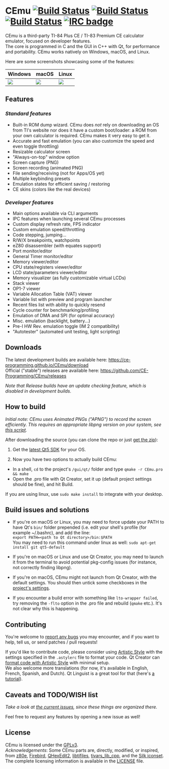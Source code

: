 # CEmu [![Build Status](https://travis-ci.org/CE-Programming/CEmu.svg)](https://travis-ci.org/CE-Programming/CEmu) [![Build Status](https://ci.appveyor.com/api/projects/status/github/CE-Programming/CEmu?branch=master&svg=true)](https://ci.appveyor.com/project/alberthdev/cemu-q0nl8) [![Build Status](https://scan.coverity.com/projects/7576/badge.svg)](https://scan.coverity.com/projects/ce-programming-cemu) [![IRC badge](https://img.shields.io/badge/IRC%20channel-%23cemu--dev%20on%20EFNet-blue.svg)](http://chat.efnet.org/irc.cgi?adv=1&nick=cemu-user&chan=%23cemu-dev)

CEmu is a third-party TI-84 Plus CE / TI-83 Premium CE calculator emulator, focused on developer features.  
The core is programmed in C and the GUI in C++ with Qt, for performance and portability. CEmu works natively on Windows, macOS, and Linux.

Here are some screenshots showcasing some of the features:

Windows | macOS | Linux
------------ | ------------- | -------------
<a href="https://i.imgur.com/0GZRIck.png"><img src="https://i.imgur.com/xZBkG65.png" /></a>|<a href="https://i.imgur.com/LznBl5u.png"><img src="https://i.imgur.com/DvZb3Zx.png" /></a>|<a href="https://i.imgur.com/26sioCw.png"><img src="https://i.imgur.com/y4ObHtQ.png" /></a>

## Features
### _Standard features_
* Built-in ROM dump wizard. CEmu does _not_ rely on downloading an OS from TI's website nor does it have a custom boot/loader: a ROM from your own calculator is required. CEmu makes it very easy to get it.
* Accurate and fast emulation (you can also customize the speed and even toggle throttling)
* Resizable calculator screen
* "Always-on-top" window option
* Screen capture (PNG)
* Screen recording (animated PNG)
* File sending/receiving (not for Apps/OS yet)
* Multiple keybinding presets
* Emulation states for efficient saving / restoring
* CE skins (colors like the real devices)

### _Developer features_
* Main options available via CLI arguments
* IPC features when launching several CEmu processes
* Custom display refresh rate, FPS indicator
* Custom emulation speed/throttling
* Code stepping, jumping...
* R/W/X breakpoints, watchpoints
* eZ80 disassembler (with equates support)
* Port monitor/editor
* General Timer monitor/editor
* Memory viewer/editor
* CPU state/registers viewer/editor
* LCD state/parameters viewer/editor
* Memory visualizer (as fully customizable virtual LCDs)
* Stack viewer
* OP1-7 viewer
* Variable Allocation Table (VAT) viewer
* Variable list with preview and program launcher
* Recent files list with ability to quickly resend
* Cycle counter for benchmarking/profiling
* Emulation of DMA and SPI (for optimal accuracy)
* Misc. emulation (backlight, battery...)
* Pre-I HW Rev. emulation toggle (IM 2 compatibility)
* "Autotester" (automated unit testing, light scripting)

## Downloads
The latest development builds are available here: https://ce-programming.github.io/CEmu/download  
Official ("stable") releases are available here: https://github.com/CE-Programming/CEmu/releases   

_Note that Release builds have an update checking feature, which is disabled in development builds._

## How to build
*Initial note: CEmu uses Animated PNGs ("APNG") to record the screen efficiently. This requires an appropriate libpng version on your system, see [this script](https://github.com/CE-Programming/CEmu/blob/master/gui/qt/capture/get_libpng-apng.sh).*

After downloading the source (you can clone the repo or just [get the zip](https://github.com/CE-Programming/CEmu/archive/master.zip)):

1. Get the [latest Qt5 SDK](https://www.qt.io/download-qt-installer) for your OS.  

2. Now you have two options to actually build CEmu:
  * In a shell, `cd` to the project's `/gui/qt/` folder and type `qmake -r CEmu.pro && make`
  * Open the .pro file with Qt Creator, set it up (default project settings should be fine), and hit Build.

If you are using linux, use `sudo make install` to integrate with your desktop.

## Build issues and solutions

* If you're on macOS or Linux, you may need to force update your PATH to have Qt's `bin/` folder prepended (i.e. edit your shell's profile (for example ~/.bashrc), and add the line:  
  `export PATH=<path to Qt directory>/bin:$PATH`  
  You may need to run this command under linux as well: `sudo apt-get install git qt5-default`

* If you're on macOS or Linux and use Qt Creator, you may need to launch it from the terminal to avoid potential pkg-config issues (for instance, not correctly finding libpng).

* If you're on macOS, CEmu might not launch from Qt Creator, with the default settings. You should then untick some checkboxes in the [project's settings](https://i.imgur.com/44zwQMU.png).

* If you encounter a build error with something like `lto-wrapper failed`, try removing the `-flto` option in the .pro file and rebuild (`qmake` etc.). It's not clear why this is happening.


## Contributing

You're welcome to [report any bugs](https://github.com/CE-Programming/CEmu/issues) you may encounter, and if you want to help, tell us, or send patches / pull requests!

If you'd like to contribute code, please consider using [Artistic Style](http://astyle.sourceforge.net/) with the settings specified in the `.astylerc` file to format your code. Qt Creator can [format code with Artistic Style](http://doc.qt.io/qtcreator/creator-beautifier.html) with minimal setup.  
We also welcome more translations (for now, it's available in English, French, Spanish, and Dutch). Qt Linguist is a great tool for that (here's [a tutorial](https://doc.qt.io/qt-5/linguist-manager.html)).

## Caveats and TODO/WISH list
_Take a look at [the current issues](https://github.com/CE-Programming/CEmu/issues), since these things are organized there._

Feel free to request any features by opening a new issue as well!

## License
CEmu is licensed under the [GPLv3](LICENSE).  
_Acknowledgements_: Some CEmu parts are, directly, modified, or inspired, from [z80e](https://github.com/KnightOS/z80e), [Firebird](https://github.com/nspire-emus/firebird), [QHexEdit2](https://github.com/Simsys/qhexedit2), [libtifiles](https://github.com/debrouxl/tilibs), [tivars_lib_cpp](https://github.com/adriweb/tivars_lib_cpp), and the [Silk iconset](http://www.famfamfam.com/lab/icons/silk/).
The complete licensing information is available in the [LICENSE](LICENSE) file.
